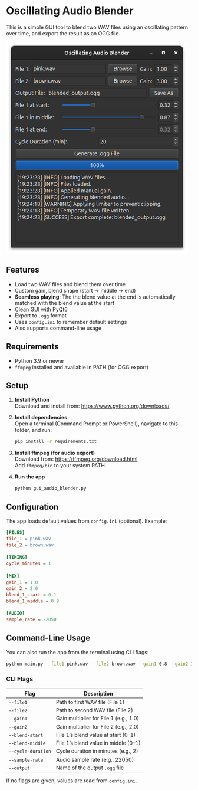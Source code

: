 # Oscillating Audio Blender

This is a simple GUI tool to blend two WAV files using an oscillating pattern over time, and export the result as an OGG file.

![GUI Screenshot](gui-screenshot.png)

## Features

- Load two WAV files and blend them over time
- Custom gain, blend shape (start → middle → end)
- **Seamless playing**: The the blend value at the end is automatically matched with the blend value at the start
- Clean GUI with PyQt6
- Export to `.ogg` format
- Uses `config.ini` to remember default settings
- Also supports command-line usage

## Requirements

- Python 3.9 or newer
- `ffmpeg` installed and available in PATH (for OGG export)

## Setup

1. **Install Python**  
   Download and install from: https://www.python.org/downloads/

2. **Install dependencies**  
   Open a terminal (Command Prompt or PowerShell), navigate to this folder, and run:

   ```bash
   pip install -r requirements.txt
   ```

3. **Install ffmpeg (for audio export)**  
   Download from: https://ffmpeg.org/download.html  
   Add `ffmpeg/bin` to your system PATH.

4. **Run the app**

   ```bash
   python gui_audio_blender.py
   ```

## Configuration

The app loads default values from `config.ini` (optional). Example:

```ini
[FILES]
file_1 = pink.wav
file_2 = brown.wav

[TIMING]
cycle_minutes = 1

[MIX]
gain_1 = 1.0
gain_2 = 2.0
blend_1_start = 0.1
blend_1_middle = 0.9

[AUDIO]
sample_rate = 22050
```

## Command-Line Usage

You can also run the app from the terminal using CLI flags:

```bash
python main.py --file1 pink.wav --file2 brown.wav --gain1 0.8 --gain2 1.2 --blend-start 0.2 --blend-middle 0.8 --cycle-duration 2
```

### CLI Flags

| Flag              | Description                                 |
|-------------------|---------------------------------------------|
| `--file1`         | Path to first WAV file (File 1)             |
| `--file2`         | Path to second WAV file (File 2)            |
| `--gain1`         | Gain multiplier for File 1 (e.g., 1.0)      |
| `--gain2`         | Gain multiplier for File 2 (e.g., 2.0)      |
| `--blend-start`   | File 1’s blend value at start (0–1)         |
| `--blend-middle`  | File 1’s blend value in middle (0–1)        |
| `--cycle-duration`| Cycle duration in minutes (e.g., 2)         |
| `--sample-rate`   | Audio sample rate (e.g., 22050)             |
| `--output`        | Name of the output `.ogg` file              |

If no flags are given, values are read from `config.ini`.

